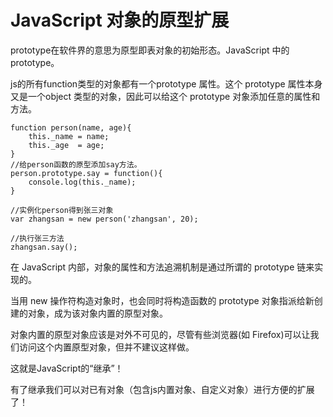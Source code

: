 

# JavaScript 对象的原型扩展

prototype在软件界的意思为原型即表对象的初始形态。JavaScript 中的 prototype。

js的所有function类型的对象都有一个prototype 属性。这个 prototype 属性本身又是一个object 类型的对象，因此可以给这个 prototype 对象添加任意的属性和方法。

```
function person(name, age){
    this._name = name;
    this._age  = age;
}
//给person函数的原型添加say方法。
person.prototype.say = function(){
    console.log(this._name);
}

//实例化person得到张三对象
var zhangsan = new person('zhangsan', 20);

//执行张三方法
zhangsan.say();
```


在 JavaScript 内部，对象的属性和方法追溯机制是通过所谓的 prototype 链来实现的。

当用 new 操作符构造对象时，也会同时将构造函数的 prototype 对象指派给新创建的对象，成为该对象内置的原型对象。

对象内置的原型对象应该是对外不可见的，尽管有些浏览器(如 Firefox)可以让我们访问这个内置原型对象，但并不建议这样做。

这就是JavaScript的“继承”！

有了继承我们可以对已有对象（包含js内置对象、自定义对象）进行方便的扩展了！